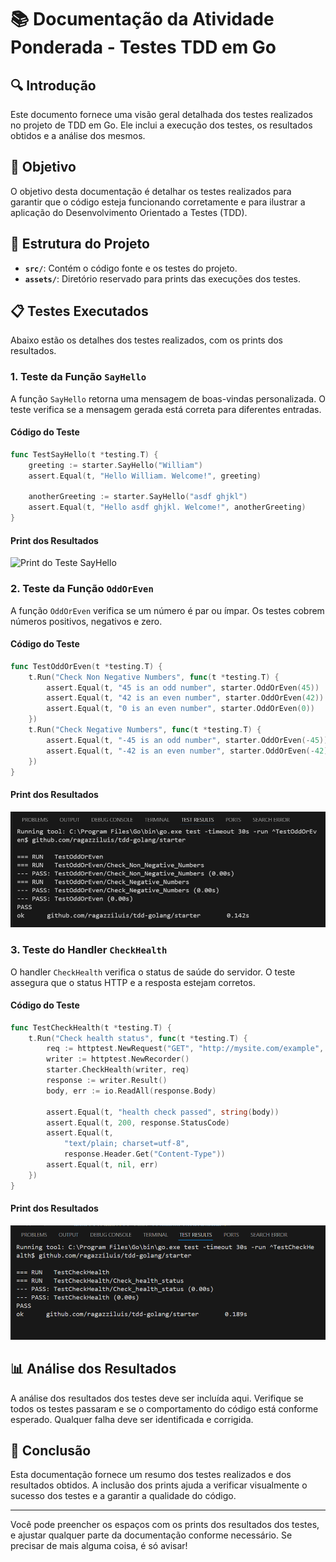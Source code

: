 # 📚 Documentação da Atividade Ponderada - Testes TDD em Go

## :mag: Introdução

Este documento fornece uma visão geral detalhada dos testes realizados no projeto de TDD em Go. Ele inclui a execução dos testes, os resultados obtidos e a análise dos mesmos. 

## :dart: Objetivo

O objetivo desta documentação é detalhar os testes realizados para garantir que o código esteja funcionando corretamente e para ilustrar a aplicação do Desenvolvimento Orientado a Testes (TDD).

## :jigsaw: Estrutura do Projeto

- **`src/`**: Contém o código fonte e os testes do projeto.
- **`assets/`**: Diretório reservado para prints das execuções dos testes.

## 📋 Testes Executados

Abaixo estão os detalhes dos testes realizados, com os prints dos resultados.

### 1. Teste da Função `SayHello`

A função `SayHello` retorna uma mensagem de boas-vindas personalizada. O teste verifica se a mensagem gerada está correta para diferentes entradas.

#### Código do Teste

```go
func TestSayHello(t *testing.T) {
    greeting := starter.SayHello("William")
    assert.Equal(t, "Hello William. Welcome!", greeting)

    anotherGreeting := starter.SayHello("asdf ghjkl")
    assert.Equal(t, "Hello asdf ghjkl. Welcome!", anotherGreeting)
}
```

#### Print dos Resultados

![Print do Teste SayHello](assests/test_sayhello.png)

### 2. Teste da Função `OddOrEven`

A função `OddOrEven` verifica se um número é par ou ímpar. Os testes cobrem números positivos, negativos e zero.

#### Código do Teste

```go
func TestOddOrEven(t *testing.T) {
    t.Run("Check Non Negative Numbers", func(t *testing.T) {
        assert.Equal(t, "45 is an odd number", starter.OddOrEven(45))
        assert.Equal(t, "42 is an even number", starter.OddOrEven(42))
        assert.Equal(t, "0 is an even number", starter.OddOrEven(0))
    })
    t.Run("Check Negative Numbers", func(t *testing.T) {
        assert.Equal(t, "-45 is an odd number", starter.OddOrEven(-45))
        assert.Equal(t, "-42 is an even number", starter.OddOrEven(-42))
    })
}
```

#### Print dos Resultados

![Print do Teste OddOrEven](assets/test_oddoreven.png)

### 3. Teste do Handler `CheckHealth`

O handler `CheckHealth` verifica o status de saúde do servidor. O teste assegura que o status HTTP e a resposta estejam corretos.

#### Código do Teste

```go
func TestCheckHealth(t *testing.T) {
    t.Run("Check health status", func(t *testing.T) {
        req := httptest.NewRequest("GET", "http://mysite.com/example", nil)
        writer := httptest.NewRecorder()
        starter.CheckHealth(writer, req)
        response := writer.Result()
        body, err := io.ReadAll(response.Body)

        assert.Equal(t, "health check passed", string(body))
        assert.Equal(t, 200, response.StatusCode)
        assert.Equal(t,
            "text/plain; charset=utf-8",
            response.Header.Get("Content-Type"))
        assert.Equal(t, nil, err)
    })
}
```

#### Print dos Resultados

![Print do Teste CheckHealth](assets/test_checkhealth.png)

## 📊 Análise dos Resultados

A análise dos resultados dos testes deve ser incluída aqui. Verifique se todos os testes passaram e se o comportamento do código está conforme esperado. Qualquer falha deve ser identificada e corrigida.

## :memo: Conclusão

Esta documentação fornece um resumo dos testes realizados e dos resultados obtidos. A inclusão dos prints ajuda a verificar visualmente o sucesso dos testes e a garantir a qualidade do código.

---

Você pode preencher os espaços com os prints dos resultados dos testes, e ajustar qualquer parte da documentação conforme necessário. Se precisar de mais alguma coisa, é só avisar!
